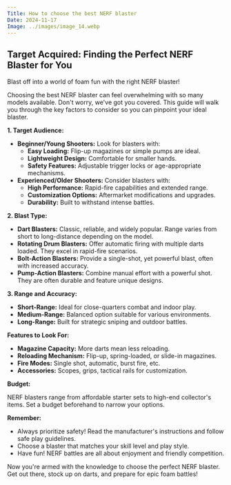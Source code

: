 ```yaml
---
Title: How to choose the best NERF blaster
Date: 2024-11-17
Image: ../images/image_14.webp
---
```


## Target Acquired:  Finding the Perfect NERF Blaster for You

Blast off into a world of foam fun with the right NERF blaster! 

Choosing the best NERF blaster can feel overwhelming with so many models available. Don't worry, we've got you covered. This guide will walk you through the key factors to consider so you can pinpoint your ideal blaster.

**1. Target Audience:**

* **Beginner/Young Shooters:** Look for blasters with:
    * **Easy Loading:** Flip-up magazines or simple pumps are ideal.
    * **Lightweight Design:**  Comfortable for smaller hands.
    * **Safety Features:**  Adjustable trigger locks or age-appropriate mechanisms.
* **Experienced/Older Shooters:** Consider blasters with:
    * **High Performance:**  Rapid-fire capabilities and extended range.
    * **Customization Options:**  Aftermarket modifications and upgrades.
    * **Durability:**  Built to withstand intense battles.

**2.  Blast Type:**

* **Dart Blasters:** Classic, reliable, and widely popular. Range varies from short to long-distance depending on the model.
* **Rotating Drum Blasters:** Offer automatic firing with multiple darts loaded. They excel in rapid-fire scenarios.
* **Bolt-Action Blasters:** Provide a single-shot, yet powerful blast, often with increased accuracy.
* **Pump-Action Blasters:** Combine manual effort with a powerful shot. They are often durable and feature unique designs.

**3. Range and Accuracy:**

* **Short-Range:**  Ideal for close-quarters combat and indoor play.
* **Medium-Range:**  Balanced option suitable for various environments.
* **Long-Range:**  Built for strategic sniping and outdoor battles.

**Features to Look For:**

* **Magazine Capacity:**  More darts mean less reloading.
* **Reloading Mechanism:**  Flip-up, spring-loaded, or slide-in magazines.
* **Fire Modes:**  Single shot, automatic, burst fire, etc.
* **Accessories:**  Scopes, grips, tactical rails for customization.

**Budget:**

NERF blasters range from affordable starter sets to high-end collector's items. Set a budget beforehand to narrow your options.

 **Remember:**

* Always prioritize safety! Read the manufacturer's instructions and follow safe play guidelines.
* Choose a blaster that matches your skill level and play style.
* Have fun! NERF battles are all about enjoyment and friendly competition.



Now you're armed with the knowledge to choose the perfect NERF blaster. Get out there, stock up on darts, and prepare for epic foam battles!
 
